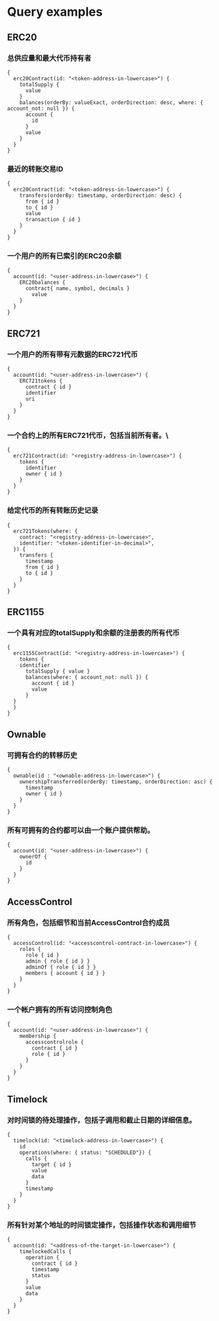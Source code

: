 # Query examples

## ERC20

### 总供应量和最大代币持有者
```
{
  erc20Contract(id: "<token-address-in-lowercase>") {
    totalSupply {
      value
    }
    balances(orderBy: valueExact, orderDirection: desc, where: { account_not: null }) {
      account {
        id
      }
      value
    }
  }
}
```

### 最近的转账交易ID
```
{
  erc20Contract(id: "<token-address-in-lowercase>") {
    transfers(orderBy: timestamp, orderDirection: desc) {
      from { id }
      to { id }
      value
      transaction { id }
    }
  }
}
```

### 一个用户的所有已索引的ERC20余额
```
{
  account(id: "<user-address-in-lowercase>") {
    ERC20balances {
      contract{ name, symbol, decimals }
    	value
    }
  }
}
```

## ERC721

### 一个用户的所有带有元数据的ERC721代币
```
{
  account(id: "<user-address-in-lowercase>") {
    ERC721tokens {
      contract { id }
      identifier
      uri
    }
  }
}
```

### 一个合约上的所有ERC721代币，包括当前所有者。\
```
{
  erc721Contract(id: "<registry-address-in-lowercase>") {
    tokens {
      identifier
      owner { id }
    }
  }
}
```

### 给定代币的所有转账历史记录
```
{
  erc721Tokens(where: {
    contract: "<registry-address-in-lowercase>",
    identifier: "<token-identifier-in-decimal>",
  }) {
    transfers {
      timestamp
      from { id }
      to { id }
    }
  }
}
```

## ERC1155

### 一个具有对应的totalSupply和余额的注册表的所有代币
```
{
  erc1155Contract(id: "<registry-address-in-lowercase>") {
    tokens {
    identifier
      totalSupply { value }
      balances(where: { account_not: null }) {
        account { id }
        value
      }
  }
  }
}
```

## Ownable
### 可拥有合约的转移历史
```
{
  ownable(id : "<ownable-address-in-lowercase>") {
    ownershipTransferred(orderBy: timestamp, orderDirection: asc) {
      timestamp
      owner { id }
    }
  }
}
```

### 所有可拥有的合约都可以由一个账户提供帮助。
```
{
  account(id: "<user-address-in-lowercase>") {
    ownerOf {
      id
    }
  }
}
```

## AccessControl

### 所有角色，包括细节和当前AccessControl合约成员
```
{
  accessControl(id: "<accesscontrol-contract-in-lowercase>") {
    roles {
      role { id }
      admin { role { id } }
      adminOf { role { id } }
      members { account { id } }
    }
  }
}
```

### 一个帐户拥有的所有访问控制角色
```
{
  account(id: "<user-address-in-lowercase>") {
    membership {
      accesscontrolrole {
        contract { id }
        role { id }
      }
    }
  }
}
```

## Timelock

### 对时间锁的待处理操作，包括子调用和截止日期的详细信息。
```
{
  timelock(id: "<timelock-address-in-lowercase>") {
    id
    operations(where: { status: "SCHEDULED"}) {
      calls {
        target { id }
        value
        data
      }
      timestamp
    }
  }
}
```

### 所有针对某个地址的时间锁定操作，包括操作状态和调用细节
```
{
  account(id: "<address-of-the-target-in-lowercase>") {
    timelockedCalls {
      operation {
        contract { id }
        timestamp
        status
      }
      value
      data
    }
  }
}
```
